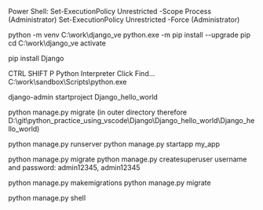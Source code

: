 Power Shell:
Set-ExecutionPolicy Unrestricted -Scope Process (Administrator)
Set-ExecutionPolicy Unrestricted -Force (Administrator)

python -m venv C:\work\django_ve
python.exe -m pip install --upgrade pip
cd C:\work\django_ve
activate

pip install Django

CTRL SHIFT P
Python Interpreter
Click Find...
C:\work\sandbox\Scripts\python.exe


django-admin startproject Django_hello_world

 python manage.py migrate (in outer directory therefore D:\git\python_practice_using_vscode\Django\Django_hello_world\Django_hello_world)

 python manage.py runserver
 python manage.py startapp my_app

 python manage.py migrate
 python manage.py createsuperuser
 username and password: admin12345, admin12345

 python manage.py  makemigrations
 python manage.py migrate

 python manage.py shell
